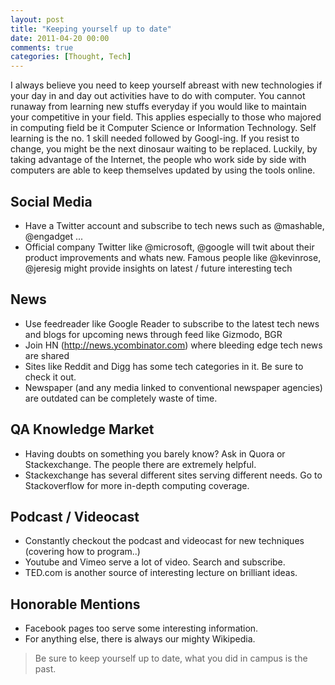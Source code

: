 ```yaml
---
layout: post
title: "Keeping yourself up to date"
date: 2011-04-20 00:00
comments: true
categories: [Thought, Tech]
---
```

I always believe you need to keep yourself abreast with new technologies if your day in and day out activities have to do with computer. You cannot runaway from learning new stuffs everyday if you would like to maintain your competitive in your field. This applies especially to those who majored in computing field be it Computer Science or Information Technology. Self learning is the no. 1 skill needed followed by Googl-ing. If you resist to change, you might be the next dinosaur waiting to be replaced.
Luckily, by taking advantage of the Internet, the people who work side by side with computers are able to keep themselves updated by using the tools online.
## Social Media
- Have a Twitter account and subscribe to tech news such as @mashable, @engadget ...
- Official company Twitter like @microsoft, @google will twit about their product improvements and whats new.
Famous people like @kevinrose, @jeresig might provide insights on latest / future interesting tech
## News
- Use feedreader like Google Reader to subscribe to the latest tech news and blogs for upcoming news through feed like Gizmodo, BGR
- Join HN (http://news.ycombinator.com) where bleeding edge tech news are shared
- Sites like Reddit and Digg has some tech categories in it. Be sure to check it out.
- Newspaper (and any media linked to conventional newspaper agencies) are outdated can be completely waste of time.
## QA Knowledge Market
- Having doubts on something you barely know? Ask in Quora or Stackexchange. The people there are extremely helpful.
- Stackexchange has several different sites serving different needs. Go to Stackoverflow for more in-depth computing coverage.
## Podcast / Videocast
- Constantly checkout the podcast and videocast for new techniques (covering how to program..)
- Youtube and Vimeo serve a lot of video. Search and subscribe.
- TED.com is another source of interesting lecture on brilliant ideas.
## Honorable Mentions
- Facebook pages too serve some interesting information.
- For anything else, there is always our mighty Wikipedia.

> Be sure to keep yourself up to date, what you did in campus is the past.